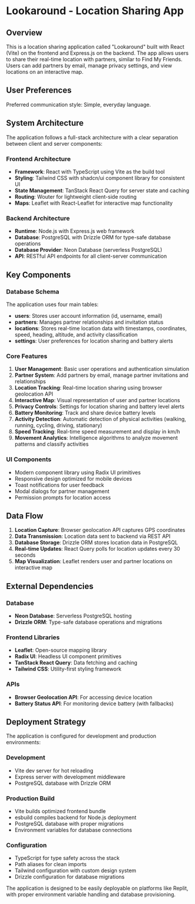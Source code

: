 # Lookaround - Location Sharing App

## Overview

This is a location sharing application called "Lookaround" built with React (Vite) on the frontend and Express.js on the backend. The app allows users to share their real-time location with partners, similar to Find My Friends. Users can add partners by email, manage privacy settings, and view locations on an interactive map.

## User Preferences

Preferred communication style: Simple, everyday language.

## System Architecture

The application follows a full-stack architecture with a clear separation between client and server components:

### Frontend Architecture
- **Framework**: React with TypeScript using Vite as the build tool
- **Styling**: Tailwind CSS with shadcn/ui component library for consistent UI
- **State Management**: TanStack React Query for server state and caching
- **Routing**: Wouter for lightweight client-side routing
- **Maps**: Leaflet with React-Leaflet for interactive map functionality

### Backend Architecture
- **Runtime**: Node.js with Express.js web framework
- **Database**: PostgreSQL with Drizzle ORM for type-safe database operations
- **Database Provider**: Neon Database (serverless PostgreSQL)
- **API**: RESTful API endpoints for all client-server communication

## Key Components

### Database Schema
The application uses four main tables:
- **users**: Stores user account information (id, username, email)
- **partners**: Manages partner relationships and invitation status
- **locations**: Stores real-time location data with timestamps, coordinates, speed, heading, altitude, and activity classification
- **settings**: User preferences for location sharing and battery alerts

### Core Features
1. **User Management**: Basic user operations and authentication simulation
2. **Partner System**: Add partners by email, manage partner invitations and relationships
3. **Location Tracking**: Real-time location sharing using browser geolocation API
4. **Interactive Map**: Visual representation of user and partner locations
5. **Privacy Controls**: Settings for location sharing and battery level alerts
6. **Battery Monitoring**: Track and share device battery levels
7. **Activity Detection**: Automatic detection of physical activities (walking, running, cycling, driving, stationary)
8. **Speed Tracking**: Real-time speed measurement and display in km/h
9. **Movement Analytics**: Intelligence algorithms to analyze movement patterns and classify activities

### UI Components
- Modern component library using Radix UI primitives
- Responsive design optimized for mobile devices
- Toast notifications for user feedback
- Modal dialogs for partner management
- Permission prompts for location access

## Data Flow

1. **Location Capture**: Browser geolocation API captures GPS coordinates
2. **Data Transmission**: Location data sent to backend via REST API
3. **Database Storage**: Drizzle ORM stores location data in PostgreSQL
4. **Real-time Updates**: React Query polls for location updates every 30 seconds
5. **Map Visualization**: Leaflet renders user and partner locations on interactive map

## External Dependencies

### Database
- **Neon Database**: Serverless PostgreSQL hosting
- **Drizzle ORM**: Type-safe database operations and migrations

### Frontend Libraries
- **Leaflet**: Open-source mapping library
- **Radix UI**: Headless UI component primitives
- **TanStack React Query**: Data fetching and caching
- **Tailwind CSS**: Utility-first styling framework

### APIs
- **Browser Geolocation API**: For accessing device location
- **Battery Status API**: For monitoring device battery (with fallbacks)

## Deployment Strategy

The application is configured for development and production environments:

### Development
- Vite dev server for hot reloading
- Express server with development middleware
- PostgreSQL database with Drizzle ORM

### Production Build
- Vite builds optimized frontend bundle
- esbuild compiles backend for Node.js deployment
- PostgreSQL database with proper migrations
- Environment variables for database connections

### Configuration
- TypeScript for type safety across the stack
- Path aliases for clean imports
- Tailwind configuration with custom design system
- Drizzle configuration for database migrations

The application is designed to be easily deployable on platforms like Replit, with proper environment variable handling and database provisioning.